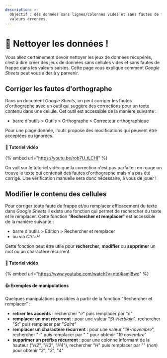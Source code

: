 ```yaml
---
description: >-
  Objectif : des données sans lignes/colonnes vides et sans fautes de frappe ou
  valeurs erronées.
---
```


# 🧹 Nettoyer les données !

Vous allez certainement devoir nettoyer les jeux de données récupérés, c’est à dire créer des jeux de données sans cellules vides et sans fautes de frappe dans les valeurs saisies. Cette page vous explique comment _Google Sheets_ peut vous aider à y parvenir.

## Corriger les fautes d'orthographe

Dans un document _Google Sheets_, on peut corriger les fautes d'orthographe avec un outil qui suggère des corrections pour un texte contenu dans une cellule. Cet outil est accessible de la manière suivante :

* barre d'outils > Outils > Orthographe > Correcteur orthographique

Pour une plage donnée, l'outil propose des modifications qui peuvent être acceptées ou ignorées.

#### 🎥 Tutoriel vidéo

{% embed url="https://youtu.be/rob7U_tLCHI" %}

On voit sur le tutoriel vidéo que la correction n'est pas parfaite : en rouge on trouve le texte qui contenait des fautes d'orthographe mais n'a pas été corrigé. Une vérification manuelle sera donc nécessaire, à vous de jouer !

## Modifier le contenu des cellules

Pour corriger toute faute de frappe et/ou remplacer efficacement du texte dans _Google Sheets_ il existe une fonction qui permet de rechercher du texte et le remplacer. Cette fonction "**Rechercher et remplacer**" est accessible de la manière suivante :

* barre d'outils > Edition > Rechercher et remplacer
* ou via _Ctrl+H_

Cette fonction peut être utile pour **rechercher**, **modifier** ou **supprimer** un mot ou un charactère récurrent.

#### 🎥 Tutoriel vidéo

{% embed url="https://www.youtube.com/watch?v=ntd4iamj8wo" %}

#### :thumbsup: Exemples de manipulations

Quelques manipulations possibles à partir de la fonction "Rechercher et remplacer" :

* **retirer les accents** : rechercher "_é_" puis remplacer par "_e_"
* **remplacer un mot récurrent** : pour une valeur "_St-Herblain_", rechercher "_St_" puis remplacer par "_Saint_"
* **remplacer un charactère récurrent** : pour une valeur "_19-novembre_", rechercher "_-_" puis remplacer par " " pour obtenir "_19 novembre_"
* **supprimer un préfixe récurrent** : pour une colonne informant de la hauteur ("_H2_", "_H3_", "_H4_"), rechercher "_H_" puis remplacer par "" (_rien_) pour obtenir "_2_", "_3_", "_4_"

